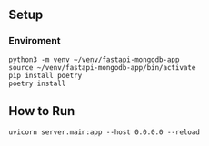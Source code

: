 ## Setup

### Enviroment

```
python3 -m venv ~/venv/fastapi-mongodb-app
source ~/venv/fastapi-mongodb-app/bin/activate
pip install poetry
poetry install
```

## How to Run

```
uvicorn server.main:app --host 0.0.0.0 --reload
```
